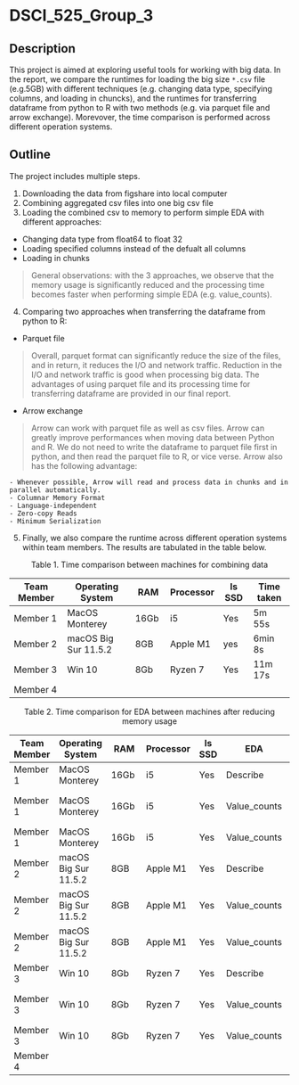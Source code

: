 # DSCI_525_Group_3

## Description
This project is aimed at exploring useful tools for working with big data. In the report, we compare the runtimes for loading the big size `*.csv` file (e.g.5GB) with different techniques (e.g. changing data type, specifying columns, and loading in chuncks), and the runtimes for transferring dataframe from python to R with two methods (e.g. via parquet file and arrow exchange). Morevover, the time comparison is performed across different operation systems.

## Outline
The project includes multiple steps.
1. Downloading the data from figshare into local computer
2. Combining aggregated csv files into one big csv file
3. Loading the combined csv to memory to perform simple EDA with different approaches:
  - Changing data type from float64 to float 32
  - Loading specified columns instead of the defualt all columns
  - Loading in chunks
  > General observations: with the 3 approaches, we observe that the memory usage is significantly reduced and the processing time becomes faster when performing simple EDA (e.g. value_counts).

4. Comparing two approaches when transferring the dataframe from python to R:
  - Parquet file
  > Overall, parquet format can significantly reduce the size of the files, and in return, it reduces the I/O and network traffic. Reduction in the I/O and network traffic is good when processing big data. The advantages of using parquet file and its processing time for transferring dataframe are provided in our final report.

  - Arrow exchange
  > Arrow can work with parquet file as well as csv files. Arrow can greatly improve performances when moving data between Python and R. We do not need to write the dataframe to parquet file first in python, and then read the parquet file to R, or vice verse. Arrow also has the following advantage:

    - Whenever possible, Arrow will read and process data in chunks and in parallel automatically.
    - Columnar Memory Format
    - Language-independent
    - Zero-copy Reads
    - Minimum Serialization

5. Finally, we also compare the runtime across different operation systems within team members. The results are tabulated in the table below.

<div align="center"> Table 1. Time comparison between machines for combining data </div>

<div align="center">
  
Team Member | Operating System | RAM | Processor | Is SSD | Time taken
-- | -- | -- | -- | -- | --
Member 1 | MacOS Monterey  | 16Gb  | i5  | Yes | 5m 55s
Member 2 |macOS Big Sur 11.5.2|   8GB   |  Apple M1 |    yes    |    6min 8s    |
Member 3 | Win 10   |8Gb   | Ryzen 7  | Yes | 11m 17s
Member 4 |   |   |   |   | 
  
</div>


<div align="center"> Table 2. Time comparison for EDA between machines after reducing memory usage </div>

Team Member | Operating System | RAM | Processor | Is SSD | EDA | Method of optimization |Time before optimization| Time after optimization
-- | -- | -- | -- | -- | -- | -- | -- | -- 
Member 1 | MacOS Monterey  | 16Gb  | i5  | Yes | Describe | Type Conversion|9.12s | 9.33s
Member 1 | MacOS Monterey  | 16Gb  | i5  | Yes | Value_counts | Reading specific columns| 1min 9s | 46.6s
Member 1 | MacOS Monterey  | 16Gb  | i5  | Yes | Value_counts | Chunk processing| 1min 12s | 1min 2s
Member 2 |macOS Big Sur 11.5.2|   8GB |  Apple M1 |    Yes | Describe | Type Conversion|  8.18s | 7.94s
Member 2 |macOS Big Sur 11.5.2|   8GB |  Apple M1 |    Yes | Value_counts | Reading specific columns|  1min 5s | 51.4s
Member 2 |macOS Big Sur 11.5.2|   8GB |  Apple M1 |    Yes | Value_counts | Chunk processing|  1min 5s | 49.1s
Member 3 | Win 10 | 8Gb  | Ryzen 7  | Yes | Describe | Type Conversion|38.1s | 12.5s
Member 3 | Win 10  | 8Gb  | Ryzen 7  | Yes | Value_counts | Reading specific columns| 2min 42s | 1min 36s
Member 3 | Win 10  | 8Gb  | Ryzen 7  | Yes | Value_counts | Chunk processing| 2min 52s | 1min 32s
Member 4 |   |   |   |   |  |  |  |  |
